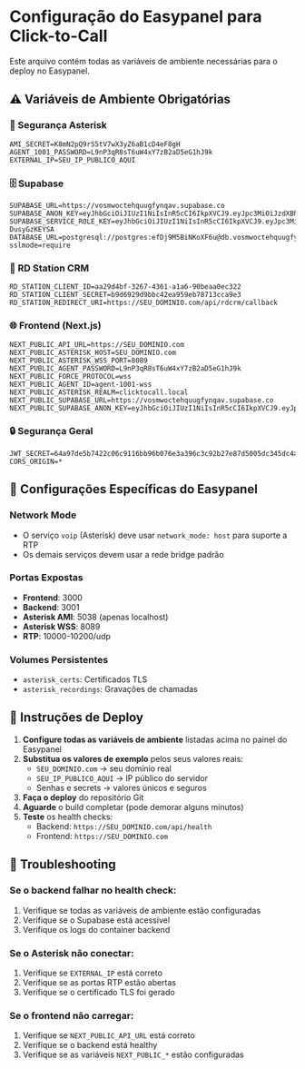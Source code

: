 # Configuração do Easypanel para Click-to-Call

Este arquivo contém todas as variáveis de ambiente necessárias para o deploy no Easypanel.

## ⚠️ Variáveis de Ambiente Obrigatórias

### 🔐 Segurança Asterisk
```
AMI_SECRET=K8mN2pQ9rS5tV7wX3yZ6aB1cD4eF8gH
AGENT_1001_PASSWORD=L9nP3qR8sT6uW4xY7zB2aD5eG1hJ9k
EXTERNAL_IP=SEU_IP_PUBLICO_AQUI
```

### 🗄️ Supabase
```
SUPABASE_URL=https://vosmwoctehquugfynqav.supabase.co
SUPABASE_ANON_KEY=eyJhbGciOiJIUzI1NiIsInR5cCI6IkpXVCJ9.eyJpc3MiOiJzdXBhYmFzZSIsInJlZiI6InZvc213b2N0ZWhxdXVnZnlucWF2Iiwicm9sZSI6ImFub24iLCJpYXQiOjE3NDA5MTQ2NzMsImV4cCI6MjA1NjQ5MDY3M30.AInGFUDs9ch2seo0Kto0LomzL1OMPjpyr0aoSNpLhbI
SUPABASE_SERVICE_ROLE_KEY=eyJhbGciOiJIUzI1NiIsInR5cCI6IkpXVCJ9.eyJpc3MiOiJzdXBhYmFzZSIsInJlZiI6InZvc213b2N0ZWhxdXVnZnlucWF2Iiwicm9sZSI6InNlcnZpY2Vfcm9sZSIsImlhdCI6MTc0MDkxNDY3MywiZXhwIjoyMDU2NDkwNjczfQ.H3e7zPhJs53wGUcZvcqTY8fiBC9kSlP-DusyGzKEYSA
DATABASE_URL=postgresql://postgres:efDj9M5BiNKoXF6u@db.vosmwoctehquugfynqav.supabase.co:5432/postgres?sslmode=require
```

### 🏢 RD Station CRM
```
RD_STATION_CLIENT_ID=aa29d4bf-3267-4361-a1a6-90beaa0ec322
RD_STATION_CLIENT_SECRET=b9d6929d9bbc42ea959eb78713cca9e3
RD_STATION_REDIRECT_URI=https://SEU_DOMINIO.com/api/rdcrm/callback
```

### 🌐 Frontend (Next.js)
```
NEXT_PUBLIC_API_URL=https://SEU_DOMINIO.com
NEXT_PUBLIC_ASTERISK_HOST=SEU_DOMINIO.com
NEXT_PUBLIC_ASTERISK_WSS_PORT=8089
NEXT_PUBLIC_AGENT_PASSWORD=L9nP3qR8sT6uW4xY7zB2aD5eG1hJ9k
NEXT_PUBLIC_FORCE_PROTOCOL=wss
NEXT_PUBLIC_AGENT_ID=agent-1001-wss
NEXT_PUBLIC_ASTERISK_REALM=clicktocall.local
NEXT_PUBLIC_SUPABASE_URL=https://vosmwoctehquugfynqav.supabase.co
NEXT_PUBLIC_SUPABASE_ANON_KEY=eyJhbGciOiJIUzI1NiIsInR5cCI6IkpXVCJ9.eyJpc3MiOiJzdXBhYmFzZSIsInJlZiI6InZvc213b2N0ZWhxdXVnZnlucWF2Iiwicm9sZSI6ImFub24iLCJpYXQiOjE3NDA5MTQ2NzMsImV4cCI6MjA1NjQ5MDY3M30.AInGFUDs9ch2seo0Kto0LomzL1OMPjpyr0aoSNpLhbI
```

### 🔒 Segurança Geral
```
JWT_SECRET=64a97de5b7422c06c9116bb96b076e3a396c3c92b27e87d5005dc345dc4aa2c9
CORS_ORIGIN=*
```

## 🔧 Configurações Específicas do Easypanel

### Network Mode
- O serviço `voip` (Asterisk) deve usar `network_mode: host` para suporte a RTP
- Os demais serviços devem usar a rede bridge padrão

### Portas Expostas
- **Frontend**: 3000
- **Backend**: 3001  
- **Asterisk AMI**: 5038 (apenas localhost)
- **Asterisk WSS**: 8089
- **RTP**: 10000-10200/udp

### Volumes Persistentes
- `asterisk_certs`: Certificados TLS
- `asterisk_recordings`: Gravações de chamadas

## 🚀 Instruções de Deploy

1. **Configure todas as variáveis de ambiente** listadas acima no painel do Easypanel
2. **Substitua os valores de exemplo** pelos seus valores reais:
   - `SEU_DOMINIO.com` → seu domínio real
   - `SEU_IP_PUBLICO_AQUI` → IP público do servidor
   - Senhas e secrets → valores únicos e seguros
3. **Faça o deploy** do repositório Git
4. **Aguarde** o build completar (pode demorar alguns minutos)
5. **Teste** os health checks:
   - Backend: `https://SEU_DOMINIO.com/api/health`
   - Frontend: `https://SEU_DOMINIO.com`

## 🐛 Troubleshooting

### Se o backend falhar no health check:
1. Verifique se todas as variáveis de ambiente estão configuradas
2. Verifique se o Supabase está acessível
3. Verifique os logs do container backend

### Se o Asterisk não conectar:
1. Verifique se `EXTERNAL_IP` está correto
2. Verifique se as portas RTP estão abertas
3. Verifique se o certificado TLS foi gerado

### Se o frontend não carregar:
1. Verifique se `NEXT_PUBLIC_API_URL` está correto
2. Verifique se o backend está healthy
3. Verifique se as variáveis `NEXT_PUBLIC_*` estão configuradas 